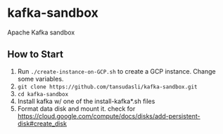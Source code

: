 # kafka-sandbox

Apache Kafka sandbox

## How to Start

1. Run `./create-instance-on-GCP.sh` to create a GCP instance. Change some variables.
2. `git clone https://github.com/tansudasli/kafka-sandbox.git`
3. `cd kafka-sandbox`
4. Install kafka w/ one of the install-kafka*.sh files
5. Format data disk and mount it. check for <https://cloud.google.com/compute/docs/disks/add-persistent-disk#create_disk>
